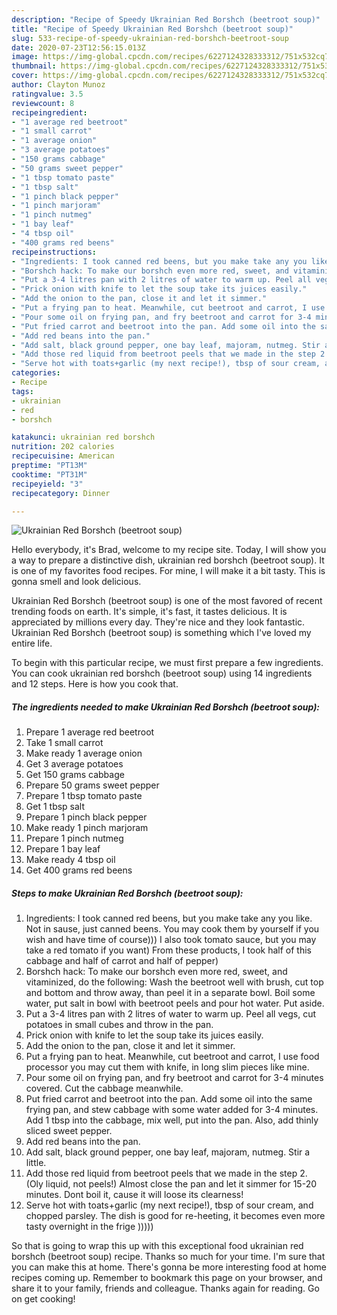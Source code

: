 ```yaml
---
description: "Recipe of Speedy Ukrainian Red Borshch (beetroot soup)"
title: "Recipe of Speedy Ukrainian Red Borshch (beetroot soup)"
slug: 533-recipe-of-speedy-ukrainian-red-borshch-beetroot-soup
date: 2020-07-23T12:56:15.013Z
image: https://img-global.cpcdn.com/recipes/6227124328333312/751x532cq70/ukrainian-red-borshch-beetroot-soup-recipe-main-photo.jpg
thumbnail: https://img-global.cpcdn.com/recipes/6227124328333312/751x532cq70/ukrainian-red-borshch-beetroot-soup-recipe-main-photo.jpg
cover: https://img-global.cpcdn.com/recipes/6227124328333312/751x532cq70/ukrainian-red-borshch-beetroot-soup-recipe-main-photo.jpg
author: Clayton Munoz
ratingvalue: 3.5
reviewcount: 8
recipeingredient:
- "1 average red beetroot"
- "1 small carrot"
- "1 average onion"
- "3 average potatoes"
- "150 grams cabbage"
- "50 grams sweet pepper"
- "1 tbsp tomato paste"
- "1 tbsp salt"
- "1 pinch black pepper"
- "1 pinch marjoram"
- "1 pinch nutmeg"
- "1 bay leaf"
- "4 tbsp oil"
- "400 grams red beens"
recipeinstructions:
- "Ingredients: I took canned red beens, but you make take any you like. Not in sause, just canned beens. You may cook them by yourself if you wish and have time of course))) I also took tomato sauce, but you may take a red tomato if you want) From these products, I took half of this cabbage and half of carrot and half of pepper)"
- "Borshch hack: To make our borshch even more red, sweet, and vitaminized, do the following: Wash the beetroot well with brush, cut top and bottom and throw away, than peel it in a separate bowl. Boil some water, put salt in bowl with beetroot peels and pour hot water. Put aside."
- "Put a 3-4 litres pan with 2 litres of water to warm up. Peel all vegs, cut potatoes in small cubes and throw in the pan."
- "Prick onion with knife to let the soup take its juices easily."
- "Add the onion to the pan, close it and let it simmer."
- "Put a frying pan to heat. Meanwhile, cut beetroot and carrot, I use food processor you may cut them with knife, in long slim pieces like mine."
- "Pour some oil on frying pan, and fry beetroot and carrot for 3-4 minutes covered. Cut the cabbage meanwhile."
- "Put fried carrot and beetroot into the pan. Add some oil into the same frying pan, and stew cabbage with some water added for 3-4 minutes. Add 1 tbsp into the cabbage, mix well, put into the pan. Also, add thinly sliced sweet pepper."
- "Add red beans into the pan."
- "Add salt, black ground pepper, one bay leaf, majoram, nutmeg. Stir a little."
- "Add those red liquid from beetroot peels that we made in the step 2. (Oly liquid, not peels!) Almost close the pan and let it simmer for 15-20 minutes. Dont boil it, cause it will loose its clearness!"
- "Serve hot with toats+garlic (my next recipe!), tbsp of sour cream, and chopped parsley. The dish is good for re-heeting, it becomes even more tasty overnight in the frige )))))"
categories:
- Recipe
tags:
- ukrainian
- red
- borshch

katakunci: ukrainian red borshch 
nutrition: 202 calories
recipecuisine: American
preptime: "PT13M"
cooktime: "PT31M"
recipeyield: "3"
recipecategory: Dinner

---
```



![Ukrainian Red Borshch (beetroot soup)](https://img-global.cpcdn.com/recipes/6227124328333312/751x532cq70/ukrainian-red-borshch-beetroot-soup-recipe-main-photo.jpg)

Hello everybody, it's Brad, welcome to my recipe site. Today, I will show you a way to prepare a distinctive dish, ukrainian red borshch (beetroot soup). It is one of my favorites food recipes. For mine, I will make it a bit tasty. This is gonna smell and look delicious.



Ukrainian Red Borshch (beetroot soup) is one of the most favored of recent trending foods on earth. It's simple, it's fast, it tastes delicious. It is appreciated by millions every day. They're nice and they look fantastic. Ukrainian Red Borshch (beetroot soup) is something which I've loved my entire life.


To begin with this particular recipe, we must first prepare a few ingredients. You can cook ukrainian red borshch (beetroot soup) using 14 ingredients and 12 steps. Here is how you cook that.

<!--inarticleads1-->

##### The ingredients needed to make Ukrainian Red Borshch (beetroot soup):

1. Prepare 1 average red beetroot
1. Take 1 small carrot
1. Make ready 1 average onion
1. Get 3 average potatoes
1. Get 150 grams cabbage
1. Prepare 50 grams sweet pepper
1. Prepare 1 tbsp tomato paste
1. Get 1 tbsp salt
1. Prepare 1 pinch black pepper
1. Make ready 1 pinch marjoram
1. Prepare 1 pinch nutmeg
1. Prepare 1 bay leaf
1. Make ready 4 tbsp oil
1. Get 400 grams red beens




<!--inarticleads2-->

##### Steps to make Ukrainian Red Borshch (beetroot soup):

1. Ingredients: I took canned red beens, but you make take any you like. Not in sause, just canned beens. You may cook them by yourself if you wish and have time of course))) I also took tomato sauce, but you may take a red tomato if you want) From these products, I took half of this cabbage and half of carrot and half of pepper)
1. Borshch hack: To make our borshch even more red, sweet, and vitaminized, do the following: Wash the beetroot well with brush, cut top and bottom and throw away, than peel it in a separate bowl. Boil some water, put salt in bowl with beetroot peels and pour hot water. Put aside.
1. Put a 3-4 litres pan with 2 litres of water to warm up. Peel all vegs, cut potatoes in small cubes and throw in the pan.
1. Prick onion with knife to let the soup take its juices easily.
1. Add the onion to the pan, close it and let it simmer.
1. Put a frying pan to heat. Meanwhile, cut beetroot and carrot, I use food processor you may cut them with knife, in long slim pieces like mine.
1. Pour some oil on frying pan, and fry beetroot and carrot for 3-4 minutes covered. Cut the cabbage meanwhile.
1. Put fried carrot and beetroot into the pan. Add some oil into the same frying pan, and stew cabbage with some water added for 3-4 minutes. Add 1 tbsp into the cabbage, mix well, put into the pan. Also, add thinly sliced sweet pepper.
1. Add red beans into the pan.
1. Add salt, black ground pepper, one bay leaf, majoram, nutmeg. Stir a little.
1. Add those red liquid from beetroot peels that we made in the step 2. (Oly liquid, not peels!) Almost close the pan and let it simmer for 15-20 minutes. Dont boil it, cause it will loose its clearness!
1. Serve hot with toats+garlic (my next recipe!), tbsp of sour cream, and chopped parsley. The dish is good for re-heeting, it becomes even more tasty overnight in the frige )))))




So that is going to wrap this up with this exceptional food ukrainian red borshch (beetroot soup) recipe. Thanks so much for your time. I'm sure that you can make this at home. There's gonna be more interesting food at home recipes coming up. Remember to bookmark this page on your browser, and share it to your family, friends and colleague. Thanks again for reading. Go on get cooking!
